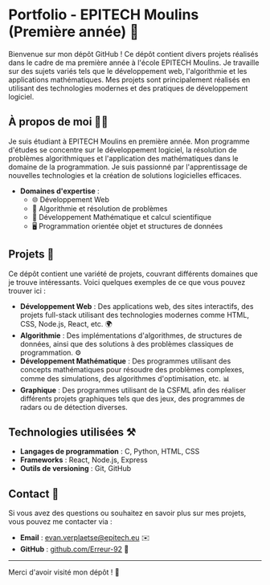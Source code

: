 # Portfolio - EPITECH Moulins (Première année) 🚀

Bienvenue sur mon dépôt GitHub ! Ce dépôt contient divers projets réalisés dans le cadre de ma première année à l'école EPITECH Moulins.
Je travaille sur des sujets variés tels que le développement web, l'algorithmie et les applications mathématiques.
Mes projets sont principalement réalisés en utilisant des technologies modernes et des pratiques de développement logiciel.

## À propos de moi 👨‍💻

Je suis étudiant à EPITECH Moulins en première année.
Mon programme d'études se concentre sur le développement logiciel, la résolution de problèmes algorithmiques et l'application des mathématiques dans le domaine de la programmation.
Je suis passionné par l'apprentissage de nouvelles technologies et la création de solutions logicielles efficaces.

- **Domaines d'expertise** :
  - 🌐 Développement Web
  - 🧠 Algorithmie et résolution de problèmes
  - 📐 Développement Mathématique et calcul scientifique
  - 🖥️ Programmation orientée objet et structures de données

## Projets 📂

Ce dépôt contient une variété de projets, couvrant différents domaines que je trouve intéressants. Voici quelques exemples de ce que vous pouvez trouver ici :

- **Développement Web** : Des applications web, des sites interactifs, des projets full-stack utilisant des technologies modernes comme HTML, CSS, Node.js, React, etc. 🌍
- **Algorithmie** : Des implémentations d'algorithmes, de structures de données, ainsi que des solutions à des problèmes classiques de programmation. ⚙️
- **Développement Mathématique** : Des programmes utilisant des concepts mathématiques pour résoudre des problèmes complexes, comme des simulations, des algorithmes d'optimisation, etc. 📊
- **Graphique** : Des programmes utilisant de la CSFML afin des réaliser différents projets graphiques tels que des jeux, des programmes de radars ou de détection diverses.

## Technologies utilisées ⚒️

- **Langages de programmation** : C, Python, HTML, CSS
- **Frameworks** : React, Node.js, Express
- **Outils de versioning** : Git, GitHub

## Contact 📧

Si vous avez des questions ou souhaitez en savoir plus sur mes projets, vous pouvez me contacter via :

- **Email** : [evan.verplaetse@epitech.eu](evan.verplaetse@epitech.eu) ✉️
- **GitHub** : [github.com/Erreur-92](https://github.com/Erreur-92) 🔗

---

Merci d'avoir visité mon dépôt ! 🎉
